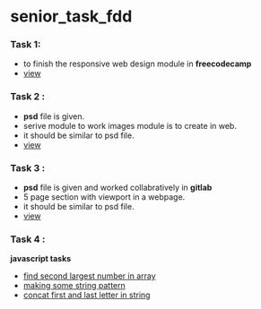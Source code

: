 # senior_task_fdd

### Task 1:
- to finish the responsive web design module in **freecodecamp**
- [view](https://github.com/shankaresh/senior_task_fdd/blob/master/task%201/freecodecamp_rwd.PNG)

### Task 2 :
- **psd** file is given.
- serive module to work images module is to create in web.
- it should be similar to psd file.
- [view](https://github.com/shankaresh/senior_task_fdd/tree/master/task%202)

### Task 3 :
- **psd** file is given and worked collabratively in **gitlab**
- 5 page section with viewport in a webpage.
- it should be similar to psd file.
- [view](https://github.com/shankaresh/senior_task_fdd/tree/master/task%203)

### Task 4 :

**javascript tasks**
- [find second largest number in array](https://github.com/shankaresh/senior_task_fdd/blob/master/task%204/second_lg.js)
- [making some string pattern](https://github.com/shankaresh/senior_task_fdd/blob/master/task%204/stringman.js)
- [concat first and last letter in string](https://github.com/shankaresh/senior_task_fdd/blob/master/task%204/concate.js)
